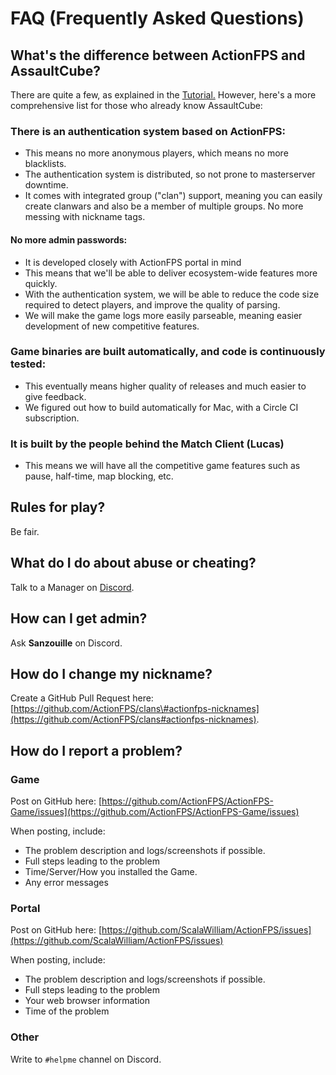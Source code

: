 # FAQ \(Frequently Asked Questions\)

## What's the difference between ActionFPS and AssaultCube?

There are quite a few, as explained in the [Tutorial.](//tutorial.md) However, here's a more comprehensive list for those who already know AssaultCube:

### There is an authentication system based on ActionFPS:

* This means no more anonymous players, which means no more blacklists.
* The authentication system is distributed, so not prone to masterserver downtime.
* It comes with integrated group \("clan"\) support, meaning you can easily create clanwars and also be a member of multiple groups. No more messing with nickname tags.

#### No more admin passwords:

* It is developed closely with ActionFPS portal in mind
* This means that we'll be able to deliver ecosystem-wide features more quickly.
* With the authentication system, we will be able to reduce the code size required to detect players, and improve the quality of parsing.
* We will make the game logs more easily parseable, meaning easier development of new competitive features.

### Game binaries are built automatically, and code is continuously tested:

* This eventually means higher quality of releases and much easier to give feedback.
* We figured out how to build automatically for Mac, with a Circle CI subscription.

### It is built by the people behind the Match Client \(Lucas\)

* This means we will have all the competitive game features such as pause, half-time, map blocking, etc.

## Rules for play?

Be fair.

## What do I do about abuse or cheating?

Talk to a Manager on [Discord](https://discord.gg/HYHku8C).

## How can I get admin?

Ask **Sanzouille** on Discord.

## How do I change my nickname?

Create a GitHub Pull Request here: [https://github.com/ActionFPS/clans\#actionfps-nicknames](https://github.com/ActionFPS/clans#actionfps-nicknames).

## How do I report a problem?

### Game

Post on GitHub here: [https://github.com/ActionFPS/ActionFPS-Game/issues](https://github.com/ActionFPS/ActionFPS-Game/issues)

When posting, include:

* The problem description and logs/screenshots if possible.
* Full steps leading to the problem
* Time/Server/How you installed the Game.
* Any error messages

### Portal

Post on GitHub here: [https://github.com/ScalaWilliam/ActionFPS/issues](https://github.com/ScalaWilliam/ActionFPS/issues)

When posting, include:

* The problem description and logs/screenshots if possible.
* Full steps leading to the problem
* Your web browser information
* Time of the problem

### Other

Write to `#helpme` channel on Discord.

